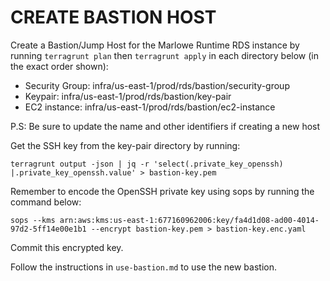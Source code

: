 # CREATE BASTION HOST

Create a Bastion/Jump Host for the Marlowe Runtime RDS instance by running `terragrunt plan` then `terragrunt apply` in each directory below (in the exact order shown):
- Security Group:  infra/us-east-1/prod/rds/bastion/security-group
- Keypair: infra/us-east-1/prod/rds/bastion/key-pair
- EC2 instance: infra/us-east-1/prod/rds/bastion/ec2-instance

P.S: Be sure to update the name and other identifiers if creating a new host

Get the SSH key from the key-pair directory by running:

```terragrunt output -json | jq -r 'select(.private_key_openssh) |.private_key_openssh.value' > bastion-key.pem```

Remember to encode the OpenSSH private key using sops by running the command below:

```sops --kms arn:aws:kms:us-east-1:677160962006:key/fa4d1d08-ad00-4014-97d2-5ff14e00e1b1 --encrypt bastion-key.pem > bastion-key.enc.yaml```

Commit this encrypted key.

Follow the instructions in `use-bastion.md` to use the new bastion. 

